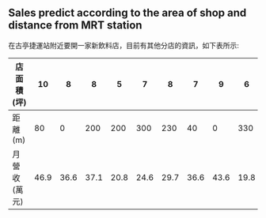 ## Sales predict according to the area of shop and distance from MRT station
在古亭捷運站附近要開一家新飲料店，目前有其他分店的資訊，如下表所示:

|店面積(坪)|10|8|8|5|7|8|7|9|6|9|
|-|-|-|-|-|-|-|-|-|-|-|
|距離(m)|80|0|200|200|300|230|40|0|330|180|
|月營收(萬元)|46.9|36.6|37.1|20.8|24.6|29.7|36.6|43.6|19.8|36.4|
